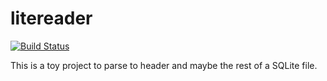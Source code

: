 # litereader
[![Build Status](https://travis-ci.org/Don42/litereader.svg?branch=master)](https://travis-ci.org/Don42/litereader)

This is a toy project to parse to header and maybe the rest of a SQLite file.
